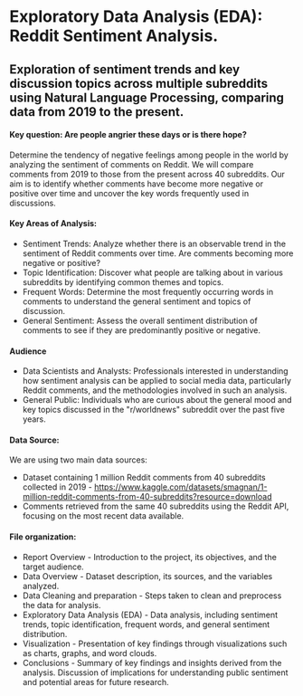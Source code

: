 # Exploratory Data Analysis (EDA): Reddit Sentiment Analysis.

## Exploration of sentiment trends and key discussion topics across multiple subreddits using Natural Language Processing, comparing data from 2019 to the present.

#### Key question: Are people angrier these days or is there hope? 
Determine the tendency of negative feelings among people in the world by analyzing the sentiment of comments on Reddit. We will compare comments from 2019 to those from the present across 40 subreddits. Our aim is to identify whether comments have become more negative or positive over time and uncover the key words frequently used in discussions.

#### Key Areas of Analysis:
- Sentiment Trends: Analyze whether there is an observable trend in the sentiment of Reddit comments over time. Are comments becoming more negative or positive? </br>
- Topic Identification: Discover what people are talking about in various subreddits by identifying common themes and topics. </br>
- Frequent Words: Determine the most frequently occurring words in comments to understand the general sentiment and topics of discussion. </br>
- General Sentiment: Assess the overall sentiment distribution of comments to see if they are predominantly positive or negative. </br>

#### Audience
- Data Scientists and Analysts: Professionals interested in understanding how sentiment analysis can be applied to social media data, particularly Reddit comments, and the methodologies involved in such an analysis. </br>
- General Public: Individuals who are curious about the general mood and key topics discussed in the "r/worldnews" subreddit over the past five years. </br>

#### Data Source:
We are using two main data sources:
- Dataset containing 1 million Reddit comments from 40 subreddits collected in 2019 - https://www.kaggle.com/datasets/smagnan/1-million-reddit-comments-from-40-subreddits?resource=download </br>
- Comments retrieved from the same 40 subreddits using the Reddit API, focusing on the most recent data available.

#### File organization:
- Report Overview - Introduction to the project, its objectives, and the target audience.</br>
- Data Overview - Dataset description, its sources, and the variables analyzed.</br>
- Data Cleaning and preparation - Steps taken to clean and preprocess the data for analysis.</br>
- Exploratory Data Analysis (EDA) - Data analysis, including sentiment trends, topic identification, frequent words, and general sentiment distribution.</br>
- Visualization - Presentation of key findings through visualizations such as charts, graphs, and word clouds.</br>
- Conclusions - Summary of key findings and insights derived from the analysis. Discussion of implications for understanding public sentiment and potential areas for future research.</br>